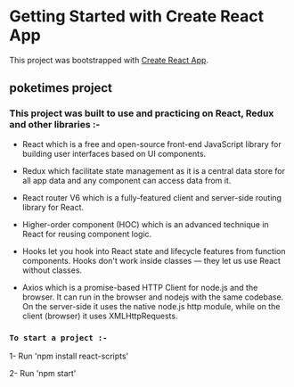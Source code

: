 # Getting Started with Create React App

This project was bootstrapped with [Create React App](https://github.com/facebook/create-react-app).

## poketimes project

### This project was built to use and practicing on React, Redux and other libraries :-

- React which is a free and open-source front-end JavaScript library for building user interfaces based on UI components. 

- Redux which facilitate state management as it is a central data store for all app data and any component can access data from it.

- React router V6 which is a fully-featured client and server-side routing library for React.

- Higher-order component (HOC) which is an advanced technique in React for reusing component logic. 

- Hooks let you hook into React state and lifecycle features from function components. Hooks don't work inside classes — they let us use React without classes. 

- Axios which is a promise-based HTTP Client for node.js and the browser. It can run in the browser and nodejs with the same codebase. On the server-side it uses the native node.js http module, while on the client (browser) it uses XMLHttpRequests.

### `To start a project :-` 

1- Run 'npm install react-scripts'

2- Run 'npm start'
